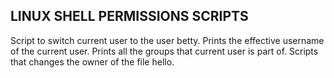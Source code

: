 ## LINUX SHELL PERMISSIONS SCRIPTS

 Script to switch current user to the user betty.
 Prints the effective username of the current user.
 Prints all the groups that current user is part of.
Scripts that changes the owner of the file hello.
